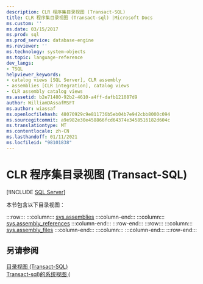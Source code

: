 ```yaml
---
description: CLR 程序集目录视图 (Transact-SQL)
title: CLR 程序集目录视图 (Transact-sql) |Microsoft Docs
ms.custom: ''
ms.date: 03/15/2017
ms.prod: sql
ms.prod_service: database-engine
ms.reviewer: ''
ms.technology: system-objects
ms.topic: language-reference
dev_langs:
- TSQL
helpviewer_keywords:
- catalog views [SQL Server], CLR assembly
- assemblies [CLR integration], catalog views
- CLR assembly catalog views
ms.assetid: b2e71480-92b2-4610-a4ff-dafb121087d9
author: WilliamDAssafMSFT
ms.author: wiassaf
ms.openlocfilehash: 48070929c9e811736b5eb04b7e942cbb8000c094
ms.sourcegitcommit: a9e982e30e458866fcd64374e3458516182d604c
ms.translationtype: MT
ms.contentlocale: zh-CN
ms.lasthandoff: 01/11/2021
ms.locfileid: "98101838"
---
```

# <a name="clr-assembly-catalog-views-transact-sql"></a>CLR 程序集目录视图 (Transact-SQL)
 [!INCLUDE [SQL Server](../../includes/applies-to-version/sqlserver.md)]

  本节包含以下目录视图：  

:::row:::
    :::column:::
        [sys.assemblies](../../relational-databases/system-catalog-views/sys-assemblies-transact-sql.md)
    :::column-end:::
    :::column:::
        [sys.assembly_references](../../relational-databases/system-catalog-views/sys-assembly-references-transact-sql.md)
    :::column-end:::
:::row-end:::
:::row:::
    :::column:::
        [sys.assembly_files](../../relational-databases/system-catalog-views/sys-assembly-files-transact-sql.md)
    :::column-end:::
    :::column:::
    :::column-end:::
:::row-end:::

  
## <a name="see-also"></a>另请参阅  
 [目录视图 (Transact-SQL)](../../relational-databases/system-catalog-views/catalog-views-transact-sql.md)   
 [Transact-sql&#41;的系统视图 &#40;](../../t-sql/language-reference.md)  
  
